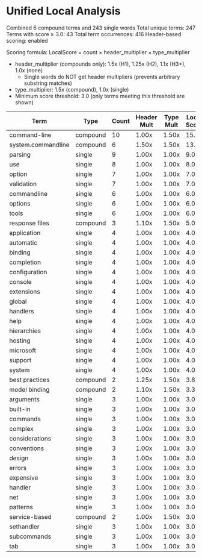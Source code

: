 # Unified Local Analysis

Combined 6 compound terms and 243 single words
Total unique terms: 247
Terms with score ≥ 3.0: 43
Total term occurrences: 416
Header-based scoring: enabled

Scoring formula: LocalScore = count × header_multiplier × type_multiplier
- header_multiplier (compounds only): 1.5x (H1), 1.25x (H2), 1.1x (H3+), 1.0x (none)
  - Single words do NOT get header multipliers (prevents arbitrary substring matches)
- type_multiplier: 1.5x (compound), 1.0x (single)
- Minimum score threshold: 3.0 (only terms meeting this threshold are shown)

| Term | Type | Count | Header Mult | Type Mult | Local Score |
|------|------|-------|-------------|-----------|-------------|
| command-line | compound | 10 | 1.00x | 1.50x | 15.0 |
| system.commandline | compound | 6 | 1.50x | 1.50x | 13.5 |
| parsing | single | 9 | 1.00x | 1.00x | 9.0 |
| use | single | 8 | 1.00x | 1.00x | 8.0 |
| option | single | 7 | 1.00x | 1.00x | 7.0 |
| validation | single | 7 | 1.00x | 1.00x | 7.0 |
| commandline | single | 6 | 1.00x | 1.00x | 6.0 |
| options | single | 6 | 1.00x | 1.00x | 6.0 |
| tools | single | 6 | 1.00x | 1.00x | 6.0 |
| response files | compound | 3 | 1.10x | 1.50x | 5.0 |
| application | single | 4 | 1.00x | 1.00x | 4.0 |
| automatic | single | 4 | 1.00x | 1.00x | 4.0 |
| binding | single | 4 | 1.00x | 1.00x | 4.0 |
| completion | single | 4 | 1.00x | 1.00x | 4.0 |
| configuration | single | 4 | 1.00x | 1.00x | 4.0 |
| console | single | 4 | 1.00x | 1.00x | 4.0 |
| extensions | single | 4 | 1.00x | 1.00x | 4.0 |
| global | single | 4 | 1.00x | 1.00x | 4.0 |
| handlers | single | 4 | 1.00x | 1.00x | 4.0 |
| help | single | 4 | 1.00x | 1.00x | 4.0 |
| hierarchies | single | 4 | 1.00x | 1.00x | 4.0 |
| hosting | single | 4 | 1.00x | 1.00x | 4.0 |
| microsoft | single | 4 | 1.00x | 1.00x | 4.0 |
| support | single | 4 | 1.00x | 1.00x | 4.0 |
| system | single | 4 | 1.00x | 1.00x | 4.0 |
| best practices | compound | 2 | 1.25x | 1.50x | 3.8 |
| model binding | compound | 2 | 1.10x | 1.50x | 3.3 |
| arguments | single | 3 | 1.00x | 1.00x | 3.0 |
| built-in | single | 3 | 1.00x | 1.00x | 3.0 |
| commands | single | 3 | 1.00x | 1.00x | 3.0 |
| complex | single | 3 | 1.00x | 1.00x | 3.0 |
| considerations | single | 3 | 1.00x | 1.00x | 3.0 |
| conventions | single | 3 | 1.00x | 1.00x | 3.0 |
| design | single | 3 | 1.00x | 1.00x | 3.0 |
| errors | single | 3 | 1.00x | 1.00x | 3.0 |
| expensive | single | 3 | 1.00x | 1.00x | 3.0 |
| handler | single | 3 | 1.00x | 1.00x | 3.0 |
| net | single | 3 | 1.00x | 1.00x | 3.0 |
| patterns | single | 3 | 1.00x | 1.00x | 3.0 |
| service-based | compound | 2 | 1.00x | 1.50x | 3.0 |
| sethandler | single | 3 | 1.00x | 1.00x | 3.0 |
| subcommands | single | 3 | 1.00x | 1.00x | 3.0 |
| tab | single | 3 | 1.00x | 1.00x | 3.0 |

